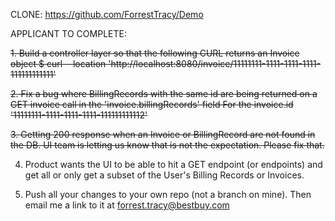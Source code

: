 CLONE:
https://github.com/ForrestTracy/Demo

APPLICANT TO COMPLETE:

~~1. Build a controller layer so that the following CURL returns an Invoice object
   $ curl --location 'http://localhost:8080/invoice/11111111-1111-1111-1111-111111111111'~~

~~2. Fix a bug where BillingRecords with the same id are being returned on a GET invoice call in the 'invoice.billingRecords' field
   For the invoice.id '11111111-1111-1111-1111-111111111112'~~

~~3. Getting 200 response when an Invoice or BillingRecord are not found in the DB.
   UI team is letting us know that is not the expectation. Please fix that.~~

4. Product wants the UI to be able to hit a GET endpoint (or endpoints) and get all or only get a subset of the User's Billing Records or Invoices.

5. Push all your changes to your own repo (not a branch on mine). Then email me a link to it at forrest.tracy@bestbuy.com